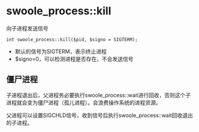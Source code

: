 # **swoole\_process::kill**

向子进程发送信号

```
int swoole_process::kill($pid, $signo = SIGTERM);

```

* 默认的信号为SIGTERM，表示终止进程
* $signo=0，可以检测进程是否存在，不会发送信号

## **僵尸进程**

子进程退出后，父进程务必要执行swoole\_process::wait进行回收，否则这个子进程就会变为僵尸进程（孤儿进程）。会浪费操作系统的进程资源。

父进程可以设置SIGCHLD信号，收到信号后执行swoole\_process::wait回收退出的子进程。

